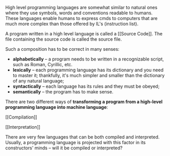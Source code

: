 High level programming languages are somewhat similar to natural ones where they use symbols, words and conventions readable to humans. These languages enable humans to express cmds to computers that are much more complex than those offered by IL's (instruction list).

A program written in a high level language is called a [[Source Code]]. The file containing the source code is called the source file. 


Such a composition has to be correct in many senses:

- **alphabetically** – a program needs to be written in a recognizable script, such as Roman, Cyrillic, etc.
- **lexically** – each programming language has its dictionary and you need to master it; thankfully, it's much simpler and smaller than the dictionary of any natural language;
- **syntactically** – each language has its rules and they must be obeyed;
- **semantically** – the program has to make sense.


There are two different ways of **transforming a program from a high-level programming language into machine language**:

[[Compilation]]

[[Interpretation]]


There are very few languages that can be both compiled and interpreted. Usually, a programming language is projected with this factor in its constructors' minds – will it be compiled or interpreted?